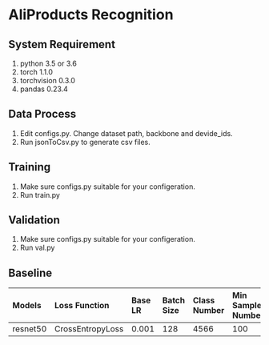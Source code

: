 
# AliProducts Recognition

## System Requirement
1. python 3.5 or 3.6
2. torch 1.1.0
3. torchvision 0.3.0
4. pandas 0.23.4

## Data Process
1. Edit configs.py. Change dataset path, backbone and devide_ids.       
2. Run jsonToCsv.py to generate csv files.      

## Training
1. Make sure configs.py suitable for your configeration.        
2. Run train.py     

## Validation
1. Make sure configs.py suitable for your configeration.        
2. Run val.py   

## Baseline
|Models|Loss Function|Base LR|Batch Size|Class Number|Min Sample Number|Resolution|GAP|
|:---|:---|:---|:---|:---|:---|:---|:---|
|resnet50|CrossEntropyLoss|0.001|128|4566|100|224 x 224|0.8859| 
